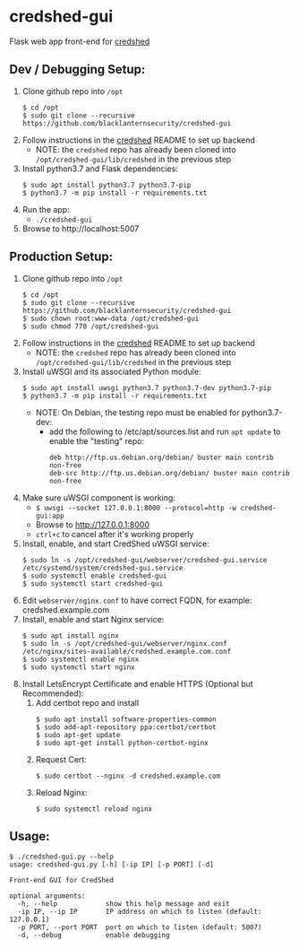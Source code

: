 # credshed-gui
Flask web app front-end for [credshed](https://github.com/blacklanternsecurity/credshed)


## Dev / Debugging Setup:
1. Clone github repo into `/opt`
    ~~~
    $ cd /opt
    $ sudo git clone --recursive https://github.com/blacklanternsecurity/credshed-gui
    ~~~
1. Follow instructions in the [credshed](https://github.com/blacklanternsecurity/credshed) README to set up backend
    - NOTE: the `credshed` repo has already been cloned into `/opt/credshed-gui/lib/credshed` in the previous step
1. Install python3.7 and Flask dependencies:
    ~~~
    $ sudo apt install python3.7 python3.7-pip
    $ python3.7 -m pip install -r requirements.txt
    ~~~
1. Run the app:
    - `./credshed-gui`
1. Browse to http://localhost:5007

## Production Setup:
1. Clone github repo into `/opt`
    ~~~
    $ cd /opt
    $ sudo git clone --recursive https://github.com/blacklanternsecurity/credshed-gui
    $ sudo chown root:www-data /opt/credshed-gui
    $ sudo chmod 770 /opt/credshed-gui
    ~~~
1. Follow instructions in the [credshed](https://github.com/blacklanternsecurity/credshed) README to set up backend
    - NOTE: the `credshed` repo has already been cloned into `/opt/credshed-gui/lib/credshed` in the previous step
1. Install uWSGI and its associated Python module:
    ~~~
    $ sudo apt install uwsgi python3.7 python3.7-dev python3.7-pip
    $ python3.7 -m pip install -r requirements.txt
    ~~~
    - NOTE: On Debian, the testing repo must be enabled for python3.7-dev:
        - add the following to /etc/apt/sources.list and run `apt update` to enable the "testing" repo:
            ~~~
            deb http://ftp.us.debian.org/debian/ buster main contrib non-free
            deb-src http://ftp.us.debian.org/debian/ buster main contrib non-free
            ~~~
1. Make sure uWSGI component is working:
    - `$ uwsgi --socket 127.0.0.1:8000 --protocol=http -w credshed-gui:app`
    - Browse to http://127.0.0.1:8000
    - `ctrl+c` to cancel after it's working properly
1. Install, enable, and start CredShed uWSGI service:
    ~~~
    $ sudo ln -s /opt/credshed-gui/webserver/credshed-gui.service /etc/systemd/system/credshed-gui.service
    $ sudo systemctl enable credshed-gui
    $ sudo systemctl start credshed-gui
    ~~~
1. Edit `webserver/nginx.conf` to have correct FQDN, for example: credshed.example.com
1. Install, enable and start Nginx service:
    ~~~
    $ sudo apt install nginx
    $ sudo ln -s /opt/credshed-gui/webserver/nginx.conf /etc/nginx/sites-available/credshed.example.com.conf
    $ sudo systemctl enable nginx
    $ sudo systemctl start nginx
    ~~~
1. Install LetsEncrypt Certificate and enable HTTPS (Optional but Recommended):
    1. Add certbot repo and install
        ~~~
        $ sudo apt install software-properties-common
        $ sudo add-apt-repository ppa:certbot/certbot
        $ sudo apt-get update
        $ sudo apt-get install python-certbot-nginx
        ~~~
    1. Request Cert:
        ~~~
        $ sudo certbot --nginx -d credshed.example.com
        ~~~
    1. Reload Nginx:
        ~~~
        $ sudo systemctl reload nginx
        ~~~

## Usage:
~~~
$ ./credshed-gui.py --help
usage: credshed-gui.py [-h] [-ip IP] [-p PORT] [-d]

Front-end GUI for CredShed

optional arguments:
  -h, --help            show this help message and exit
  -ip IP, --ip IP       IP address on which to listen (default: 127.0.0.1)
  -p PORT, --port PORT  port on which to listen (default: 5007)
  -d, --debug           enable debugging
~~~